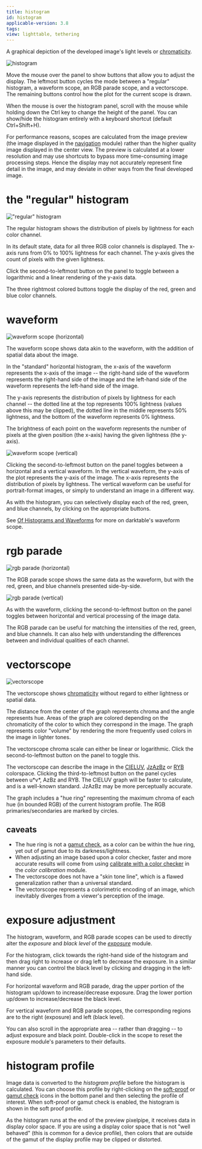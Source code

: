 ```yaml
---
title: histogram
id: histogram
applicable-version: 3.8
tags: 
view: lighttable, tethering
---
```


A graphical depiction of the developed image's light levels or [chromaticity](../../../special-topics/color-management/color-dimensions/#definitions).

![histogram](./histogram/histogram.png#w50)

Move the mouse over the panel to show buttons that allow you to adjust the display. The leftmost button cycles the mode between a "regular" histogram, a waveform scope, an RGB parade scope, and a vectorscope. The remaining buttons control how the plot for the current scope is drawn.

When the mouse is over the histogram panel, scroll with the mouse while holding down the Ctrl key to change the height of the panel. You can show/hide the histogram entirely with a keyboard shortcut (default Ctrl+Shift+H).

For performance reasons, scopes are calculated from the image preview (the image displayed in the [navigation](../darkroom/navigation.md) module) rather than the higher quality image displayed in the center view. The preview is calculated at a lower resolution and may use shortcuts to bypass more time-consuming image processing steps. Hence the display may not accurately represent fine detail in the image, and may deviate in other ways from the final developed image.

# the "regular" histogram

!["regular" histogram](./histogram/histogram-regular.png#w50)

The regular histogram shows the distribution of pixels by lightness for each color channel.

In its default state, data for all three RGB color channels is displayed. The x-axis runs from 0% to 100% lightness for each channel. The y-axis gives the count of pixels with the given lightness.

Click the second-to-leftmost button on the panel to toggle between a logarithmic and a linear rendering of the y-axis data.

The three rightmost colored buttons toggle the display of the red, green and blue color channels.

# waveform

![waveform scope (horizontal)](./histogram/histogram-waveform.png#w50)

The waveform scope shows data akin to the waveform, with the addition of spatial data about the image.

In the "standard" horizontal histogram, the x-axis of the waveform represents the x-axis of the image -- the right-hand side of the waveform represents the right-hand side of the image and the left-hand side of the waveform represents the left-hand side of the image.

The y-axis represents the distribution of pixels by lightness for each channel -- the dotted line at the top represents 100% lightness (values above this may be clipped), the dotted line in the middle represents 50% lightness, and the bottom of the waveform represents 0% lightness. 

The brightness of each point on the waveform represents the number of pixels at the given position (the x-axis) having the given lightness (the y-axis).

![waveform scope (vertical)](./histogram/histogram-waveform-vertical.png#w50)

Clicking the second-to-leftmost button on the panel toggles between a horizontal and a vertical waveform. In the vertical waveform, the y-axis of the plot represents the y-axis of the image. The x-axis represents the distribution of pixels by lightness. The vertical waveform can be useful for portrait-format images, or simply to understand an image in a different way.

As with the histogram, you can selectively display each of the red, green, and blue channels, by clicking on the appropriate buttons.

See [Of Histograms and Waveforms](https://www.darktable.org/2013/12/of-histograms-and-waveforms/) for more on darktable's waveform scope.

# rgb parade

![rgb parade (horizontal)](./histogram/histogram-parade.png#w50)

The RGB parade scope shows the same data as the waveform, but with the red, green, and blue channels presented side-by-side.

![rgb parade (vertical)](./histogram/histogram-parade-vertical.png#w50)

As with the waveform, clicking the second-to-leftmost button on the panel toggles between horizontal and vertical processing of the image data.

The RGB parade can be useful for matching the intensities of the red, green, and blue channels. It can also help with understanding the differences between and individual qualities of each channel.

# vectorscope

![vectorscope](./histogram/histogram-vectorscope.png#w50)

The vectorscope shows [chromaticity](https://en.wikipedia.org/wiki/Chromaticity) without regard to either lightness or spatial data. 

The distance from the center of the graph represents chroma and the angle represents hue. Areas of the graph are colored depending on the chromaticity of the color to which they correspond in the image. The graph represents color "volume" by rendering the more frequently used colors in the image in lighter tones.

The vectorscope chroma scale can either be linear or logarithmic. Click the second-to-leftmost button on the panel to toggle this.

The vectorscope can describe the image in the [CIELUV](https://en.wikipedia.org/wiki/CIELUV), [JzAzBz](https://www.osapublishing.org/oe/fulltext.cfm?uri=oe-25-13-15131&id=368272) or [RYB](https://en.wikipedia.org/wiki/RYB_color_model) colorspace. Clicking the third-to-leftmost button on the panel cycles between u\*v\*, AzBz and RYB. The CIELUV graph will be faster to calculate, and is a well-known standard. JzAzBz may be more perceptually accurate.

The graph includes a "hue ring" representing the maximum chroma of each hue (in bounded RGB) of the current histogram profile. The RGB primaries/secondaries are marked by circles.

## caveats

- The hue ring is not a [gamut check](../darkroom/gamut/), as a color can be within the hue ring, yet out of gamut due to its darkness/lightness.
- When adjusting an image based upon a color checker, faster and more accurate results will come from using [calibrate with a color checker](../../processing-modules/color-calibration/#extracting-settings-using-a-color-checker) in the _color calibration_ module.
- The vectorscope does not have a "skin tone line", which is a flawed generalization rather than a universal standard.
- The vectorscope represents a colorimetric encoding of an image, which inevitably diverges from a viewer's perception of the image.

# exposure adjustment

The histogram, waveform, and RGB parade scopes can be used to directly alter the _exposure_ and _black level_ of the [_exposure_](../../processing-modules/exposure.md) module.

For the histogram, click towards the right-hand side of the histogram and then drag right to increase or drag left to decrease the exposure. In a similar manner you can control the black level by clicking and dragging in the left-hand side.

For horizontal waveform and RGB parade, drag the upper portion of the histogram up/down to increase/decrease exposure. Drag the lower portion up/down to increase/decrease the black level.

For vertical waveform and RGB parade scopes, the corresponding regions are to the right (exposure) and left (black level).

You can also scroll in the appropriate area -- rather than dragging -- to adjust exposure and black point. Double-click in the scope to reset the exposure module's parameters to their defaults.

# histogram profile

Image data is converted to the _histogram profile_ before the histogram is calculated. You can choose this profile by right-clicking on the [soft-proof](../darkroom/soft-proof.md) or [gamut check](../darkroom/gamut.md) icons in the bottom panel and then selecting the profile of interest. When soft-proof or gamut check is enabled, the histogram is shown in the soft proof profile.

As the histogram runs at the end of the preview pixelpipe, it receives data in display color space. If you are using a display color space that is not "well behaved" (this is common for a device profile), then colors that are outside of the gamut of the display profile may be clipped or distorted.
